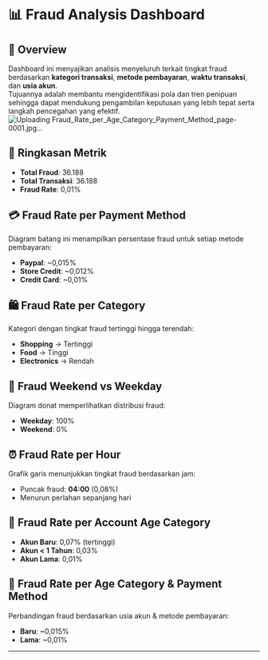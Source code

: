 # 📊 Fraud Analysis Dashboard

## 📝 Overview
Dashboard ini menyajikan analisis menyeluruh terkait tingkat fraud berdasarkan **kategori transaksi**, **metode pembayaran**, **waktu transaksi**, dan **usia akun**.  
Tujuannya adalah membantu mengidentifikasi pola dan tren penipuan sehingga dapat mendukung pengambilan keputusan yang lebih tepat serta langkah pencegahan yang efektif.
![Uploading Fraud_Rate_per_Age_Category_Payment_Method_page-0001.jpg…]()


## 📌 Ringkasan Metrik
- **Total Fraud**: 36.188  
- **Total Transaksi**: 36.188  
- **Fraud Rate**: 0,01%  

## 💳 Fraud Rate per Payment Method
Diagram batang ini menampilkan persentase fraud untuk setiap metode pembayaran:
- **Paypal**: ~0,015%  
- **Store Credit**: ~0,012%  
- **Credit Card**: ~0,01%  

## 🛍 Fraud Rate per Category
Kategori dengan tingkat fraud tertinggi hingga terendah:
- **Shopping** → Tertinggi  
- **Food** → Tinggi  
- **Electronics** → Rendah  

## 📅 Fraud Weekend vs Weekday
Diagram donat memperlihatkan distribusi fraud:
- **Weekday**: 100%  
- **Weekend**: 0%  

## ⏰ Fraud Rate per Hour
Grafik garis menunjukkan tingkat fraud berdasarkan jam:
- Puncak fraud: **04:00** (0,08%)  
- Menurun perlahan sepanjang hari  

## 👤 Fraud Rate per Account Age Category
- **Akun Baru**: 0,07% (tertinggi)  
- **Akun < 1 Tahun**: 0,03%  
- **Akun Lama**: 0,01%  

## 🔄 Fraud Rate per Age Category & Payment Method
Perbandingan fraud berdasarkan usia akun & metode pembayaran:
- **Baru**: ~0,015%  
- **Lama**: ~0,01%  

---

##

